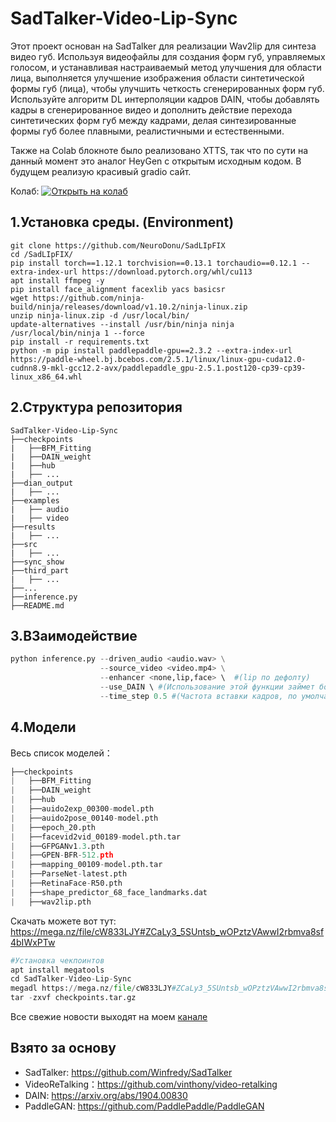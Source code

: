 # SadTalker-Video-Lip-Sync


Этот проект основан на SadTalker для реализации Wav2lip для синтеза видео губ. Используя видеофайлы для создания форм губ, управляемых голосом, и устанавливая настраиваемый метод улучшения для области лица, выполняется улучшение изображения области синтетической формы губ (лица), чтобы улучшить четкость сгенерированных форм губ. Используйте алгоритм DL интерполяции кадров DAIN, чтобы добавлять кадры в сгенерированное видео и дополнить действие перехода синтетических форм губ между кадрами, делая синтезированные формы губ более плавными, реалистичными и естественными.

Также на Colab блокноте было реализовано XTTS, так что по сути на данный момент это аналог HeyGen с открытым исходным кодом. В будущем реализую красивый gradio сайт.

Колаб: [![Открыть на колаб](https://colab.research.google.com/assets/colab-badge.svg)](https://colab.research.google.com/github/NeuroDonu/SadLIpFIX/blob/master/notebok.ipynb) 

## 1.Установка среды. (Environment)

```
git clone https://github.com/NeuroDonu/SadLIpFIX
cd /SadLIpFIX/
pip install torch==1.12.1 torchvision==0.13.1 torchaudio==0.12.1 --extra-index-url https://download.pytorch.org/whl/cu113
apt install ffmpeg -y
pip install face_alignment facexlib yacs basicsr
wget https://github.com/ninja-build/ninja/releases/download/v1.10.2/ninja-linux.zip
unzip ninja-linux.zip -d /usr/local/bin/
update-alternatives --install /usr/bin/ninja ninja /usr/local/bin/ninja 1 --force
pip install -r requirements.txt
python -m pip install paddlepaddle-gpu==2.3.2 --extra-index-url https://paddle-wheel.bj.bcebos.com/2.5.1/linux/linux-gpu-cuda12.0-cudnn8.9-mkl-gcc12.2-avx/paddlepaddle_gpu-2.5.1.post120-cp39-cp39-linux_x86_64.whl
```

## 2.Структура репозитория

```
SadTalker-Video-Lip-Sync
├──checkpoints
|   ├──BFM_Fitting
|   ├──DAIN_weight
|   ├──hub
|   ├── ...
├──dian_output
|   ├── ...
├──examples
|   ├── audio
|   ├── video
├──results
|   ├── ...
├──src
|   ├── ...
├──sync_show
├──third_part
|   ├── ...
├──...
├──inference.py
├──README.md
```

## 3.ВЗаимодействие

```python
python inference.py --driven_audio <audio.wav> \
                    --source_video <video.mp4> \
                    --enhancer <none,lip,face> \  #(lip по дефолту)
                    --use_DAIN \ #(Использование этой функции займет большой объем видеопамяти и отнимет много времени.)
             		--time_step 0.5 #(Частота вставки кадров, по умолчанию 0,5, то есть 25 кадров в секунду —> 50 кадров в секунду; 0,25, то есть 25 кадров в секунду —> 100 кадров в секунду.)
```

## 4.Модели

Весь список моделей：

```python
├──checkpoints
|   ├──BFM_Fitting
|   ├──DAIN_weight
|   ├──hub
|   ├──auido2exp_00300-model.pth
|   ├──auido2pose_00140-model.pth
|   ├──epoch_20.pth
|   ├──facevid2vid_00189-model.pth.tar
|   ├──GFPGANv1.3.pth
|   ├──GPEN-BFR-512.pth
|   ├──mapping_00109-model.pth.tar
|   ├──ParseNet-latest.pth
|   ├──RetinaFace-R50.pth
|   ├──shape_predictor_68_face_landmarks.dat
|   ├──wav2lip.pth
```

Скачать можете вот тут: https://mega.nz/file/cW833LJY#ZCaLy3_5SUntsb_wOPztzVAwwI2rbmva8sf4bIWxPTw
```python
#Установка чекпоинтов
apt install megatools
cd SadTalker-Video-Lip-Sync
megadl https://mega.nz/file/cW833LJY#ZCaLy3_5SUntsb_wOPztzVAwwI2rbmva8sf4bIWxPTw
tar -zxvf checkpoints.tar.gz
```

Все свежие новости выходят на моем <a href=https://t.me/derkarta>канале</a>

## Взято за основу

- SadTalker: https://github.com/Winfredy/SadTalker
- VideoReTalking：https://github.com/vinthony/video-retalking
- DAIN: https://arxiv.org/abs/1904.00830
- PaddleGAN: https://github.com/PaddlePaddle/PaddleGAN
